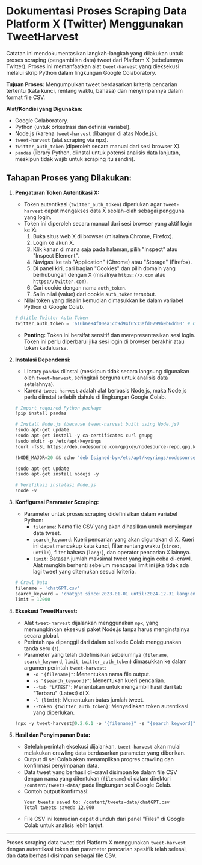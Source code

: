 # Dokumentasi Proses Scraping Data Platform X (Twitter) Menggunakan TweetHarvest

Catatan ini mendokumentasikan langkah-langkah yang dilakukan untuk proses scraping (pengambilan data) tweet dari Platform X (sebelumnya Twitter). Proses ini memanfaatkan alat `tweet-harvest` yang dieksekusi melalui skrip Python dalam lingkungan Google Colaboratory.

**Tujuan Proses:** Mengumpulkan tweet berdasarkan kriteria pencarian tertentu (kata kunci, rentang waktu, bahasa) dan menyimpannya dalam format file CSV.

**Alat/Kondisi yang Digunakan:**
*   Google Colaboratory.
*   Python (untuk orkestrasi dan definisi variabel).
*   Node.js (karena `tweet-harvest` dibangun di atas Node.js).
*   `tweet-harvest` (alat scraping via npx).
*   `twitter_auth_token` (diperoleh secara manual dari sesi browser X).
*   `pandas` (library Python, diinstal untuk potensi analisis data lanjutan, meskipun tidak wajib untuk scraping itu sendiri).

## Tahapan Proses yang Dilakukan:

1.  **Pengaturan Token Autentikasi X:**
    *   Token autentikasi (`twitter_auth_token`) diperlukan agar `tweet-harvest` dapat mengakses data X seolah-olah sebagai pengguna yang login.
    *   Token ini diperoleh secara manual dari sesi browser yang aktif login ke X:
        1.  Buka situs web X di browser (misalnya Chrome, Firefox).
        2.  Login ke akun X.
        3.  Klik kanan di mana saja pada halaman, pilih "Inspect" atau "Inspect Element".
        4.  Navigasi ke tab "Application" (Chrome) atau "Storage" (Firefox).
        5.  Di panel kiri, cari bagian "Cookies" dan pilih domain yang berhubungan dengan X (misalnya `https://x.com` atau `https://twitter.com`).
        6.  Cari cookie dengan nama `auth_token`.
        7.  Salin nilai (value) dari cookie `auth_token` tersebut.
    *   Nilai token yang disalin kemudian dimasukkan ke dalam variabel Python di Google Colab.

    ```python
    # @title Twitter Auth Token
    twitter_auth_token = 'a16b6e94f00ea1cd9d94f6533efd0799b9b6dd60' # Change this auth token
    ```
    *   **Penting:** Token ini bersifat sensitif dan merepresentasikan sesi login. Token ini perlu diperbarui jika sesi login di browser berakhir atau token kadaluarsa.

2.  **Instalasi Dependensi:**
    *   Library `pandas` diinstal (meskipun tidak secara langsung digunakan oleh `tweet-harvest`, seringkali berguna untuk analisis data setelahnya).
    *   Karena `tweet-harvest` adalah alat berbasis Node.js, maka Node.js perlu diinstal terlebih dahulu di lingkungan Google Colab.

    ```python
    # Import required Python package
    !pip install pandas

    # Install Node.js (because tweet-harvest built using Node.js)
    !sudo apt-get update
    !sudo apt-get install -y ca-certificates curl gnupg
    !sudo mkdir -p /etc/apt/keyrings
    !curl -fsSL https://deb.nodesource.com/gpgkey/nodesource-repo.gpg.key | sudo gpg --dearmor -o /etc/apt/keyrings/nodesource.gpg

    !NODE_MAJOR=20 && echo "deb [signed-by=/etc/apt/keyrings/nodesource.gpg] https://deb.nodesource.com/node_$NODE_MAJOR.x nodistro main" | sudo tee /etc/apt/sources.list.d/nodesource.list

    !sudo apt-get update
    !sudo apt-get install nodejs -y

    # Verifikasi instalasi Node.js
    !node -v
    ```

3.  **Konfigurasi Parameter Scraping:**
    *   Parameter untuk proses scraping didefinisikan dalam variabel Python:
        *   `filename`: Nama file CSV yang akan dihasilkan untuk menyimpan data tweet.
        *   `search_keyword`: Kueri pencarian yang akan digunakan di X. Kueri ini dapat mencakup kata kunci, filter rentang waktu (`since:`, `until:`), filter bahasa (`lang:`), dan operator pencarian X lainnya.
        *   `limit`: Batasan jumlah maksimal tweet yang ingin coba di-crawl. Alat mungkin berhenti sebelum mencapai limit ini jika tidak ada lagi tweet yang ditemukan sesuai kriteria.

    ```python
    # Crawl Data
    filename = 'chatGPT.csv'
    search_keyword = 'chatgpt since:2023-01-01 until:2024-12-31 lang:en'
    limit = 12000
    ```

4.  **Eksekusi TweetHarvest:**
    *   Alat `tweet-harvest` dijalankan menggunakan `npx`, yang memungkinkan eksekusi paket Node.js tanpa harus menginstalnya secara global.
    *   Perintah `npx` dipanggil dari dalam sel kode Colab menggunakan tanda seru (`!`).
    *   Parameter yang telah didefinisikan sebelumnya (`filename`, `search_keyword`, `limit`, `twitter_auth_token`) dimasukkan ke dalam argumen perintah `tweet-harvest`:
        *   `-o "{filename}"`: Menentukan nama file output.
        *   `-s "{search_keyword}"`: Menentukan kueri pencarian.
        *   `--tab "LATEST"`: Menentukan untuk mengambil hasil dari tab "Terbaru" (Latest) di X.
        *   `-l {limit}`: Menentukan batas jumlah tweet.
        *   `--token {twitter_auth_token}`: Menyediakan token autentikasi yang diperlukan.

    ```python
    !npx -y tweet-harvest@0.2.6.1 -o "{filename}" -s "{search_keyword}" --tab "LATEST" -l {limit} --token {twitter_auth_token}
    ```

5.  **Hasil dan Penyimpanan Data:**
    *   Setelah perintah eksekusi dijalankan, `tweet-harvest` akan mulai melakukan crawling data berdasarkan parameter yang diberikan.
    *   Output di sel Colab akan menampilkan progres crawling dan konfirmasi penyimpanan data.
    *   Data tweet yang berhasil di-crawl disimpan ke dalam file CSV dengan nama yang ditentukan (`filename`) di dalam direktori `/content/tweets-data/` pada lingkungan sesi Google Colab.
    *   Contoh output konfirmasi:
        ```
        Your tweets saved to: /content/tweets-data/chatGPT.csv
        Total tweets saved: 12.000
        ```
    *   File CSV ini kemudian dapat diunduh dari panel "Files" di Google Colab untuk analisis lebih lanjut.

---

Proses scraping data tweet dari Platform X menggunakan `tweet-harvest` dengan autentikasi token dan parameter pencarian spesifik telah selesai, dan data berhasil disimpan sebagai file CSV.
